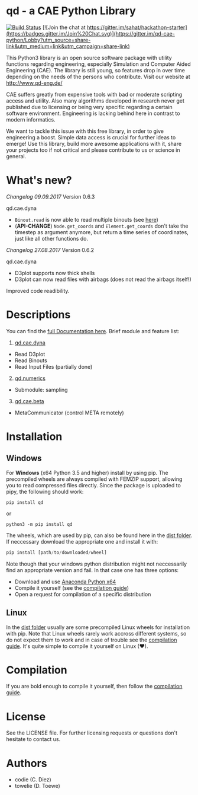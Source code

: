 

# qd - a CAE Python Library

[![Build Status](https://travis-ci.org/qd-cae/qd-cae-python.svg?branch=master)](https://travis-ci.org/qd-cae/qd-cae-python)
[![Join the chat at https://gitter.im/sahat/hackathon-starter](https://badges.gitter.im/Join%20Chat.svg)](https://gitter.im/qd-cae-python/Lobby?utm_source=share-link&utm_medium=link&utm_campaign=share-link)

This Python3 library is an open source software package with utility functions regarding engineering, especially Simulation and Computer Aided Engineering (CAE).
The library is still young, so features drop in over time depending on the needs of the persons who contribute. Visit our website at http://www.qd-eng.de/

CAE suffers greatly from expensive tools with bad or moderate scripting access and utility. Also many algorithms developed in research never get published due to licensing or being very specific regarding a certain software environment. Engineering is lacking behind here in contrast to modern informatics.

We want to tackle this issue with this free library, in order to give engineering a boost. Simple data access is crucial for further ideas to emerge! Use this library, build more awesome applications with it, share your projects too if not critical and please contribute to us or science in general.

# What's new?

*Changelog 09.09.2017*
Version 0.6.3

qd.cae.dyna
 - `Binout.read` is now able to read multiple binouts (see [here](https://qd-cae.github.io/qd-cae-python/build/html/qd_cae_dyna_Binout.html#qd.cae.dyna.Binout))
 - (**API-CHANGE**) `Node.get_coords` and `Element.get_coords` don't take the timestep as argument anymore, but return a time series of coordinates, just like all other functions do.

*Changelog 27.08.2017*
Version 0.6.2

qd.cae.dyna
 - D3plot supports now thick shells
 - D3plot can now read files with airbags (does not read the airbags itself!)

Improved code readibility.

# Descriptions

You can find the [full Documentation here](https://qd-cae.github.io/qd-cae-python/build/html/index.html). Brief module and feature list:

1. [qd.cae.dyna ](https://qd-cae.github.io/qd-cae-python/build/html/qd_cae_dyna.html)
  - Read D3plot
  - Read Binouts
  - Read Input Files (partially done)
2. [qd.numerics](https://qd-cae.github.io/qd-cae-python/build/html/qd_numerics.html)
  - Submodule: sampling
3. [qd.cae.beta](https://qd-cae.github.io/qd-cae-python/build/html/qd_cae_beta.html)
  - MetaCommunicator (control META remotely)

# Installation

## Windows

For **Windows** (x64 Python 3.5 and higher) install by using pip. The precompiled wheels are always compiled with FEMZIP support, allowing you to read compressed files directly. Since the package is uploaded to pipy, the following should work:

```
pip install qd
```

or

```
python3 -m pip install qd
```

The wheels, which are used by pip, can also be found here in the [dist folder](https://github.com/qd-cae/qd-cae-python/tree/master/dist). If neccessary download the appropriate one and install it with:

```python
pip install [path/to/downloaded/wheel]
```

Note though that your windows python distribution might not neccessarily find an appropriate version and fail. In that case one has three options:

 - Download and use [Anaconda Python x64](https://www.continuum.io/downloads#windows)
 - Compile it yourself (see the [compilation guide](https://qd-cae.github.io/qd-cae-python/build/html/compilation_guide.html))  
 - Open a request for compilation of a specific distribution

## Linux

In the [dist folder](https://github.com/qd-cae/qd-cae-python/tree/master/dist) usually are some precompiled Linux wheels for installation with pip. Note that Linux wheels rarely work accross different systems, so do not expect them to work and in case of trouble see the [compilation guide](https://qd-cae.github.io/qd-cae-python/build/html/compilation_guide.html). It's quite simple to compile it yourself on Linux (❤).

# Compilation

If you are bold enough to compile it yourself, then follow the [compilation guide](https://qd-cae.github.io/qd-cae-python/build/html/compilation_guide.html).

# License

See the LICENSE file.
For further licensing requests or questions don't hesitate to contact us.

# Authors

- codie (C. Diez)
- towelie (D. Toewe)
